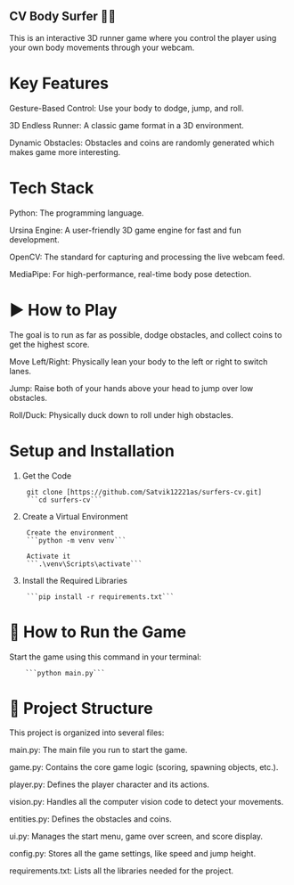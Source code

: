 ## CV Body Surfer 🏄‍♂️

This is an interactive 3D runner game where you control the player using your own body movements through your webcam.

# Key Features

Gesture-Based Control: Use your body to dodge, jump, and roll.

3D Endless Runner: A classic game format in a 3D environment.

Dynamic Obstacles: Obstacles and coins are randomly generated which makes game more interesting.

#  Tech Stack

Python: The programming language.

Ursina Engine: A user-friendly 3D game engine for fast and fun development.

OpenCV: The standard for capturing and processing the live webcam feed.

MediaPipe: For high-performance, real-time body pose detection.

# ▶ How to Play

The goal is to run as far as possible, dodge obstacles, and collect coins to get the highest score.

Move Left/Right: Physically lean your body to the left or right to switch lanes.

Jump: Raise both of your hands above your head to jump over low obstacles.

Roll/Duck: Physically duck down to roll under high obstacles.

#  Setup and Installation

1. Get the Code

        git clone [https://github.com/Satvik12221as/surfers-cv.git]
        ```cd surfers-cv```

2. Create a Virtual Environment

        Create the environment
        ```python -m venv venv```

        Activate it
        ```.\venv\Scripts\activate```

3. Install the Required Libraries

        ```pip install -r requirements.txt```


# 🚀 How to Run the Game

Start the game using this command in your terminal:

        ```python main.py```

# 📂 Project Structure

This project is organized into several files:

main.py: The main file you run to start the game.

game.py: Contains the core game logic (scoring, spawning objects, etc.).

player.py: Defines the player character and its actions.

vision.py: Handles all the computer vision code to detect your movements.

entities.py: Defines the obstacles and coins.

ui.py: Manages the start menu, game over screen, and score display.

config.py: Stores all the game settings, like speed and jump height.

requirements.txt: Lists all the libraries needed for the project.